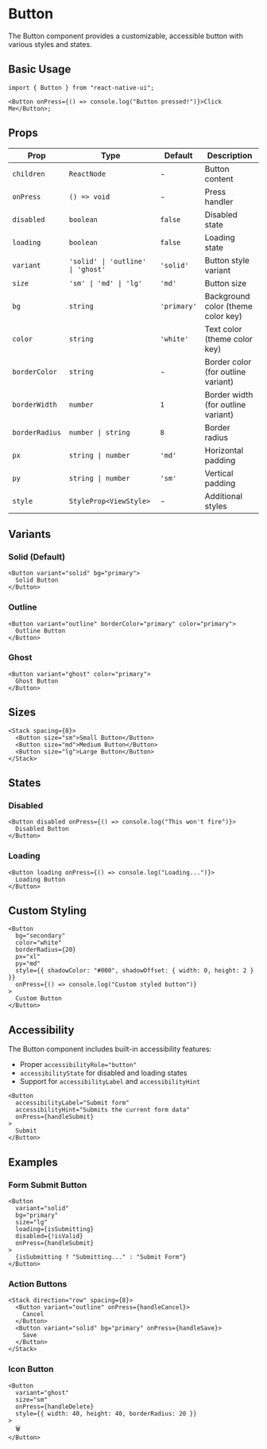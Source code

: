 # Button

The Button component provides a customizable, accessible button with various styles and states.

## Basic Usage

```tsx
import { Button } from "react-native-ui";

<Button onPress={() => console.log("Button pressed!")}>Click Me</Button>;
```

## Props

| Prop           | Type                              | Default     | Description                        |
| -------------- | --------------------------------- | ----------- | ---------------------------------- |
| `children`     | `ReactNode`                       | -           | Button content                     |
| `onPress`      | `() => void`                      | -           | Press handler                      |
| `disabled`     | `boolean`                         | `false`     | Disabled state                     |
| `loading`      | `boolean`                         | `false`     | Loading state                      |
| `variant`      | `'solid' \| 'outline' \| 'ghost'` | `'solid'`   | Button style variant               |
| `size`         | `'sm' \| 'md' \| 'lg'`            | `'md'`      | Button size                        |
| `bg`           | `string`                          | `'primary'` | Background color (theme color key) |
| `color`        | `string`                          | `'white'`   | Text color (theme color key)       |
| `borderColor`  | `string`                          | -           | Border color (for outline variant) |
| `borderWidth`  | `number`                          | `1`         | Border width (for outline variant) |
| `borderRadius` | `number \| string`                | `8`         | Border radius                      |
| `px`           | `string \| number`                | `'md'`      | Horizontal padding                 |
| `py`           | `string \| number`                | `'sm'`      | Vertical padding                   |
| `style`        | `StyleProp<ViewStyle>`            | -           | Additional styles                  |

## Variants

### Solid (Default)

```tsx
<Button variant="solid" bg="primary">
  Solid Button
</Button>
```

### Outline

```tsx
<Button variant="outline" borderColor="primary" color="primary">
  Outline Button
</Button>
```

### Ghost

```tsx
<Button variant="ghost" color="primary">
  Ghost Button
</Button>
```

## Sizes

```tsx
<Stack spacing={8}>
  <Button size="sm">Small Button</Button>
  <Button size="md">Medium Button</Button>
  <Button size="lg">Large Button</Button>
</Stack>
```

## States

### Disabled

```tsx
<Button disabled onPress={() => console.log("This won't fire")}>
  Disabled Button
</Button>
```

### Loading

```tsx
<Button loading onPress={() => console.log("Loading...")}>
  Loading Button
</Button>
```

## Custom Styling

```tsx
<Button
  bg="secondary"
  color="white"
  borderRadius={20}
  px="xl"
  py="md"
  style={{ shadowColor: "#000", shadowOffset: { width: 0, height: 2 } }}
  onPress={() => console.log("Custom styled button")}
>
  Custom Button
</Button>
```

## Accessibility

The Button component includes built-in accessibility features:

- Proper `accessibilityRole="button"`
- `accessibilityState` for disabled and loading states
- Support for `accessibilityLabel` and `accessibilityHint`

```tsx
<Button
  accessibilityLabel="Submit form"
  accessibilityHint="Submits the current form data"
  onPress={handleSubmit}
>
  Submit
</Button>
```

## Examples

### Form Submit Button

```tsx
<Button
  variant="solid"
  bg="primary"
  size="lg"
  loading={isSubmitting}
  disabled={!isValid}
  onPress={handleSubmit}
>
  {isSubmitting ? "Submitting..." : "Submit Form"}
</Button>
```

### Action Buttons

```tsx
<Stack direction="row" spacing={8}>
  <Button variant="outline" onPress={handleCancel}>
    Cancel
  </Button>
  <Button variant="solid" bg="primary" onPress={handleSave}>
    Save
  </Button>
</Stack>
```

### Icon Button

```tsx
<Button
  variant="ghost"
  size="sm"
  onPress={handleDelete}
  style={{ width: 40, height: 40, borderRadius: 20 }}
>
  🗑️
</Button>
```
